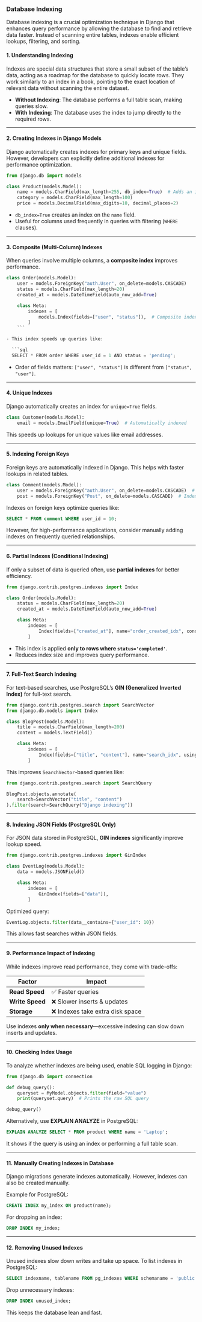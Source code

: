 ### Database Indexing  

Database indexing is a crucial optimization technique in Django that enhances query performance by allowing the database to find and retrieve data faster. Instead of scanning entire tables, indexes enable efficient lookups, filtering, and sorting.  

#### 1. Understanding Indexing  

Indexes are special data structures that store a small subset of the table’s data, acting as a roadmap for the database to quickly locate rows. They work similarly to an index in a book, pointing to the exact location of relevant data without scanning the entire dataset.  

- **Without Indexing**: The database performs a full table scan, making queries slow.
- **With Indexing**: The database uses the index to jump directly to the required rows.

---

#### 2. Creating Indexes in Django Models  

Django automatically creates indexes for primary keys and unique fields. However, developers can explicitly define additional indexes for performance optimization.  

```python
from django.db import models

class Product(models.Model):
    name = models.CharField(max_length=255, db_index=True)  # Adds an index
    category = models.CharField(max_length=100)
    price = models.DecimalField(max_digits=10, decimal_places=2)
```

- `db_index=True` creates an index on the `name` field.
- Useful for columns used frequently in queries with filtering (`WHERE` clauses).  

---

#### 3. Composite (Multi-Column) Indexes  

When queries involve multiple columns, a **composite index** improves performance.  

```python
class Order(models.Model):
    user = models.ForeignKey("auth.User", on_delete=models.CASCADE)
    status = models.CharField(max_length=20)
    created_at = models.DateTimeField(auto_now_add=True)

    class Meta:
        indexes = [
            models.Index(fields=["user", "status"]),  # Composite index
        ]
    ```

- This index speeds up queries like:  

  ```sql
  SELECT * FROM order WHERE user_id = 1 AND status = 'pending';
  ```

- Order of fields matters: `["user", "status"]` is different from `["status", "user"]`.  

---

#### 4. Unique Indexes  

Django automatically creates an index for `unique=True` fields.  

```python
class Customer(models.Model):
    email = models.EmailField(unique=True)  # Automatically indexed
```

This speeds up lookups for unique values like email addresses.  

---

#### 5. Indexing Foreign Keys  

Foreign keys are automatically indexed in Django. This helps with faster lookups in related tables.  

```python
class Comment(models.Model):
    user = models.ForeignKey("auth.User", on_delete=models.CASCADE)  # Indexed by default
    post = models.ForeignKey("Post", on_delete=models.CASCADE)  # Indexed by default
```

Indexes on foreign keys optimize queries like:  

```sql
SELECT * FROM comment WHERE user_id = 10;
```

However, for high-performance applications, consider manually adding indexes on frequently queried relationships.  

---

#### 6. Partial Indexes (Conditional Indexing)  

If only a subset of data is queried often, use **partial indexes** for better efficiency.  

```python
from django.contrib.postgres.indexes import Index

class Order(models.Model):
    status = models.CharField(max_length=20)
    created_at = models.DateTimeField(auto_now_add=True)

    class Meta:
        indexes = [
            Index(fields=["created_at"], name="order_created_idx", condition=models.Q(status="completed"))
        ]
```

- This index is applied **only to rows where `status='completed'`**.
- Reduces index size and improves query performance.  

---

#### 7. Full-Text Search Indexing  

For text-based searches, use PostgreSQL’s **GIN (Generalized Inverted Index)** for full-text search.  

```python
from django.contrib.postgres.search import SearchVector
from django.db.models import Index

class BlogPost(models.Model):
    title = models.CharField(max_length=200)
    content = models.TextField()

    class Meta:
        indexes = [
            Index(fields=["title", "content"], name="search_idx", using="gin"),
        ]
```

This improves `SearchVector`-based queries like:  

```python
from django.contrib.postgres.search import SearchQuery

BlogPost.objects.annotate(
    search=SearchVector("title", "content")
).filter(search=SearchQuery("Django indexing"))
```

---

#### 8. Indexing JSON Fields (PostgreSQL Only)  

For JSON data stored in PostgreSQL, **GIN indexes** significantly improve lookup speed.  

```python
from django.contrib.postgres.indexes import GinIndex

class EventLog(models.Model):
    data = models.JSONField()

    class Meta:
        indexes = [
            GinIndex(fields=["data"]),
        ]
```

Optimized query:  

```python
EventLog.objects.filter(data__contains={"user_id": 10})
```

This allows fast searches within JSON fields.  

---

#### 9. Performance Impact of Indexing  

While indexes improve read performance, they come with trade-offs:  

| Factor | Impact |
|--------|--------|
| **Read Speed** | ✅ Faster queries |
| **Write Speed** | ❌ Slower inserts & updates |
| **Storage** | ❌ Indexes take extra disk space |

Use indexes **only when necessary**—excessive indexing can slow down inserts and updates.  

---

#### 10. Checking Index Usage  

To analyze whether indexes are being used, enable SQL logging in Django:  

```python
from django.db import connection

def debug_query():
    queryset = MyModel.objects.filter(field="value")
    print(queryset.query)  # Prints the raw SQL query

debug_query()
```

Alternatively, use **EXPLAIN ANALYZE** in PostgreSQL:  

```sql
EXPLAIN ANALYZE SELECT * FROM product WHERE name = 'Laptop';
```

It shows if the query is using an index or performing a full table scan.  

---

#### 11. Manually Creating Indexes in Database  

Django migrations generate indexes automatically. However, indexes can also be created manually.  

Example for PostgreSQL:  

```sql
CREATE INDEX my_index ON product(name);
```

For dropping an index:  

```sql
DROP INDEX my_index;
```

---

#### 12. Removing Unused Indexes  

Unused indexes slow down writes and take up space. To list indexes in PostgreSQL:  

```sql
SELECT indexname, tablename FROM pg_indexes WHERE schemaname = 'public';
```

Drop unnecessary indexes:  

```sql
DROP INDEX unused_index;
```

This keeps the database lean and fast.  
